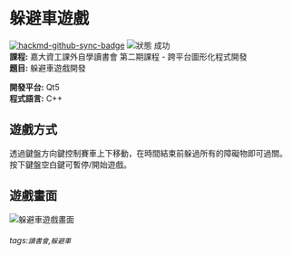 # 躲避車遊戲

[![hackmd-github-sync-badge](https://hackmd.io/E3BOHA2PTVWBLSlB0G6rmQ/badge)](https://hackmd.io/E3BOHA2PTVWBLSlB0G6rmQ)
![狀態 成功](https://img.shields.io/badge/status-success-green)  
**課程:** 嘉大資工課外自學讀書會 第二期課程 - 跨平台圖形化程式開發  
**題目:** 躲避車遊戲開發

**開發平台:** Qt5  
**程式語言:** C++  
## 遊戲方式
透過鍵盤方向鍵控制賽車上下移動，在時間結束前躲過所有的障礙物即可過關。  
按下鍵盤空白鍵可暫停/開始遊戲。
## 遊戲畫面
![躲避車遊戲畫面](https://i.imgur.com/iOYcyRc.jpg)
###### tags:`讀書會`,`躲避車`
